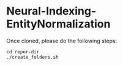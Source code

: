 # Neural-Indexing-EntityNormalization


Once cloned, please do the following steps:
```
cd repor-dir
./create_folders.sh
```
